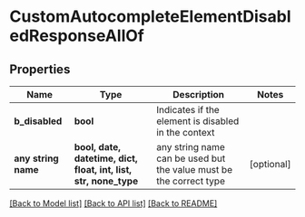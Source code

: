 # CustomAutocompleteElementDisabledResponseAllOf


## Properties
Name | Type | Description | Notes
------------ | ------------- | ------------- | -------------
**b_disabled** | **bool** | Indicates if the element is disabled in the context | 
**any string name** | **bool, date, datetime, dict, float, int, list, str, none_type** | any string name can be used but the value must be the correct type | [optional]

[[Back to Model list]](../README.md#documentation-for-models) [[Back to API list]](../README.md#documentation-for-api-endpoints) [[Back to README]](../README.md)


